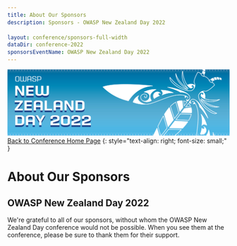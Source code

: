 ```yaml
---
title: About Our Sponsors
description: Sponsors - OWASP New Zealand Day 2022

layout: conference/sponsors-full-width
dataDir: conference-2022
sponsorsEventName: OWASP New Zealand Day 2022
---
```


[![Web Banner](/assets/images/2022_Banner_Graphic.jpg)](/conference/)   
[Back to Conference Home Page](index.md)
{: style="text-align: right; font-size: small;" }

# About Our Sponsors

## OWASP New Zealand Day 2022

We're grateful to all of our sponsors, without whom the OWASP New Zealand Day conference would not be possible.
When you see them at the conference, please be sure to thank them for their support.
